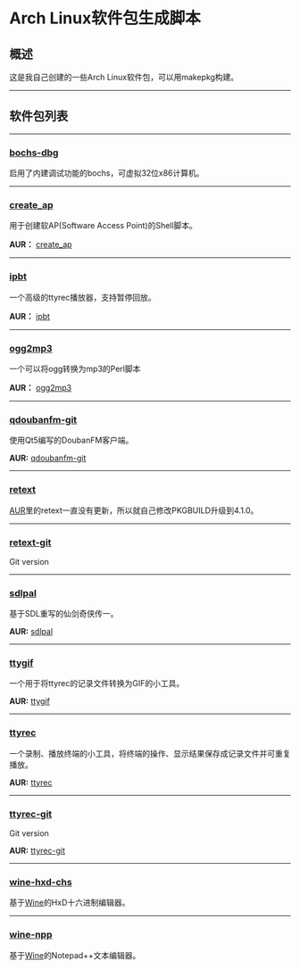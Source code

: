 Arch Linux软件包生成脚本
=======================

概述
----

这是我自己创建的一些Arch Linux软件包，可以用makepkg构建。

--------

软件包列表
---------

--------

### [bochs-dbg](http://bochs.sourceforge.net/) ###

启用了内建调试功能的bochs，可虚拟32位x86计算机。

------

### [create_ap](https://github.com/oblique/configs/blob/master/bin/create_ap) ###

用于创建软AP(Software Access Point)的Shell脚本。

**AUR：** [create_ap](https://aur.archlinux.org/packages/create_ap/)

------

### [ipbt](http://www.chiark.greenend.org.uk/~sgtatham/ipbt/)

一个高级的ttyrec播放器，支持暂停回放。

**AUR：** [ipbt](https://aur.archlinux.org/packages/ipbt/)

------

### [ogg2mp3](http://gitorious.org/ogg2mp3/pages/Home/)

一个可以将ogg转换为mp3的Perl脚本

**AUR：** [ogg2mp3](https://aur.archlinux.org/packages/ogg2mp3/)

------


### [qdoubanfm-git](https://gitcafe.com/zonyitoo/doubanfm-qt) ###

使用Qt5编写的DoubanFM客户端。

**AUR:** [qdoubanfm-git](https://aur.archlinux.org/packages/qdoubanfm-git/)

------

### [retext](http://retext.sourceforge.net/) ###

[AUR](https://aur.archlinux.org/)里的retext一直没有更新，所以就自己修改PKGBUILD升级到4.1.0。

------

### [retext-git](http://retext.sourceforge.net/) ###

Git version

------

### [sdlpal](http://sdlpal.codeplex.com/) ###

基于SDL重写的仙剑奇侠传一。

**AUR:** [sdlpal](https://aur.archlinux.org/packages/sdlpal/)

------

### [ttygif](https://github.com/icholy/ttygif) ###

一个用于将ttyrec的记录文件转换为GIF的小工具。

**AUR:** [ttygif](https://aur.archlinux.org/packages/ttygif/)

------

### [ttyrec](http://0xcc.net/ttyrec/index.html.en) ###

一个录制、播放终端的小工具，将终端的操作、显示结果保存成记录文件并可重复播放。

**AUR:** [ttyrec](https://aur.archlinux.org/packages/ttyrec/)

------

### [ttyrec-git](http://git.kitenet.net/?p=ttyrec.git) ###

Git version

**AUR:** [ttyrec-git](https://aur.archlinux.org/packages/ttyrec-git/)

------

### [wine-hxd-chs](http://www.mh-nexus.de/en/hxd/) ###

基于[Wine](http://zh.wikipedia.org/wiki/Wine)的HxD十六进制编辑器。

------

### [wine-npp](http://notepad-plus-plus.org/) ###

基于[Wine](http://zh.wikipedia.org/wiki/Wine)的Notepad++文本编辑器。

